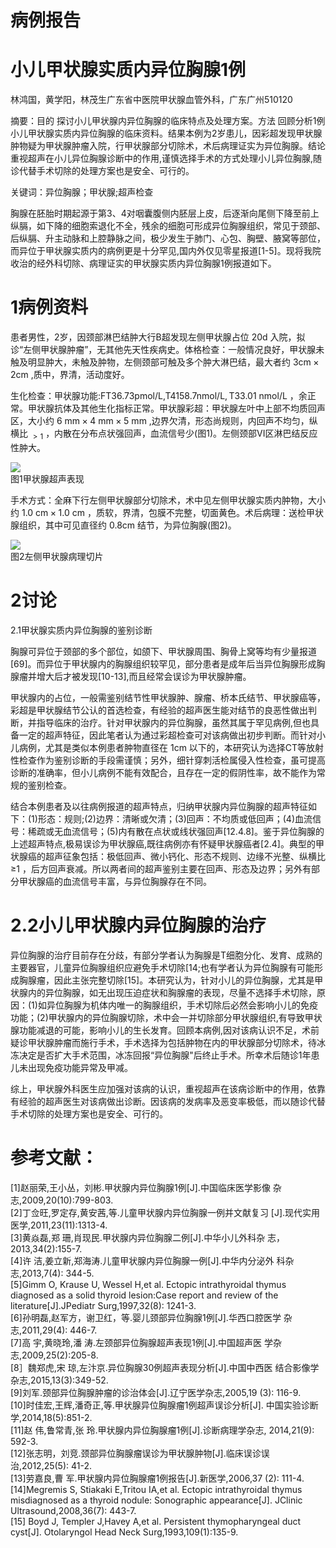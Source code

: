 # 病例报告

# 小儿甲状腺实质内异位胸腺1例

林鸿国，黄学阳，林茂生广东省中医院甲状腺血管外科，广东广州510120

摘要：目的 探讨小儿甲状腺内异位胸腺的临床特点及处理方案。方法 回顾分析1例小儿甲状腺实质内异位胸腺的临床资料。结果本例为2岁患儿，因彩超发现甲状腺肿物疑为甲状腺肿瘤入院，行甲状腺部分切除术，术后病理证实为异位胸腺。结论 重视超声在小儿异位胸腺诊断中的作用,谨慎选择手术的方式处理小儿异位胸腺,随诊代替手术切除的处理方案也是安全、可行的。

关键词：异位胸腺；甲状腺;超声检查

胸腺在胚胎时期起源于第3、4对咽囊腹侧内胚层上皮，后逐渐向尾侧下降至前上纵膈，如下降的细胞索退化不全，残余的细胞可形成异位胸腺组织，常见于颈部、后纵膈、升主动脉和上腔静脉之间，极少发生于肺门、心包、胸壁、腋窝等部位，而异位于甲状腺实质内的病例更是十分罕见,国内外仅见零星报道[1-5]。现将我院收治的经外科切除、病理证实的甲状腺实质内异位胸腺1例报道如下。

# 1病例资料

患者男性，2岁，因颈部淋巴结肿大行B超发现左侧甲状腺占位 $2 0 \mathrm { d }$ 入院，拟诊“左侧甲状腺肿瘤”，无其他先天性疾病史。体格检查：一般情况良好，甲状腺未触及明显肿大，未触及肿物，左侧颈部可触及多个肿大淋巴结，最大者约 $3 \mathrm { c m } { \times } 2 \mathrm { c m }$ ,质中，界清，活动度好。

生化检查：甲状腺功能:FT36.73pmol/L,T4158.7$\mathrm { n m o l / L , T 3 3 . 0 1 \ n m o l / L }$ ，余正常。甲状腺抗体及其他生化指标正常。甲状腺彩超：甲状腺左叶中上部不均质回声区，大小约 $6 \mathrm { \ m m } { \times } 4 \mathrm { \ m m } { \times } 5 \mathrm { \ m m }$ ,边界欠清，形态尚规则，内回声不均匀，纵横比 $_ { > 1 }$ ，内散在分布点状强回声，血流信号少(图1)。左侧颈部VI区淋巴结反应性肿大。

![](images/8fec62305645c402494470406995f2abd43412872a2877435e20173026908759.jpg)  
图1甲状腺超声表现

手术方式：全麻下行左侧甲状腺部分切除术，术中见左侧甲状腺实质内肿物，大小约 $1 . 0 \ \mathrm { c m } { \times } 1 . 0 \ \mathrm { c m }$ ，质软，界清，包膜不完整，切面黄色。术后病理：送检甲状腺组织，其中可见直径约 $0 . 8 \mathrm { c m }$ 结节，为异位胸腺(图2)。

![](images/23d2a62d4fe3b3909e1de247dd78e716fc9196b04dc5222617c189ea9e394d09.jpg)  
图2左侧甲状腺病理切片

# 2讨论

2.1甲状腺实质内异位胸腺的鉴别诊断

胸腺可异位于颈部的多个部位，如颌下、甲状腺周围、胸骨上窝等均有少量报道[69]。而异位于甲状腺内的胸腺组织较罕见，部分患者是成年后当异位胸腺形成胸腺瘤并增大后才被发现[10-13],而且经常会误诊为甲状腺肿瘤。

甲状腺内的占位，一般需鉴别结节性甲状腺肿、腺瘤、桥本氏结节、甲状腺癌等，彩超是甲状腺结节公认的首选检查，有经验的超声医生能对结节的良恶性做出判断，并指导临床的治疗。针对甲状腺内的异位胸腺，虽然其属于罕见病例,但也具备一定的超声特征，因此笔者认为通过彩超检查可对该病做出初步判断。而针对小儿病例，尤其是类似本例患者肿物直径在 $1 \mathrm { c m }$ 以下的，本研究认为选择CT等放射性检查作为鉴别诊断的手段需谨慎；另外，细针穿刺活检属侵入性检查，虽可提高诊断的准确率，但小儿病例不能有效配合，且存在一定的假阴性率，故不能作为常规的鉴别检查。

结合本例患者及以往病例报道的超声特点，归纳甲状腺内异位胸腺的超声特征如下：(1)形态：规则;(2)边界：清晰或欠清；(3)回声：不均质或低回声；(4)血流信号：稀疏或无血流信号；(5)内有散在点状或线状强回声[12.4.8]。鉴于异位胸腺的上述超声特点,极易误诊为甲状腺癌,既往病例亦有怀疑甲状腺癌者[2.4]。典型的甲状腺癌的超声征象包括：极低回声、微小钙化、形态不规则、边缘不光整、纵横比 $\mathord { \geqslant } 1$ ，后方回声衰减。所以两者间的超声鉴别主要在回声、形态及边界；另外有部分甲状腺癌的血流信号丰富，与异位胸腺存在不同。

# 2.2小儿甲状腺内异位胸腺的治疗

异位胸腺的治疗目前存在分歧，有部分学者认为胸腺是T细胞分化、发育、成熟的主要器官，儿童异位胸腺组织应避免手术切除[14;也有学者认为异位胸腺有可能形成胸腺瘤，因此主张完整切除[15]。本研究认为，针对小儿的异位胸腺，尤其是甲状腺内的异位胸腺，如无出现压迫症状和胸腺瘤的表现，尽量不选择手术切除，原因：(1)如异位胸腺为机体内唯一的胸腺组织，手术切除后必然会影响小儿的免疫功能；(2)甲状腺内的异位胸腺切除，术中会一并切除部分甲状腺组织,有导致甲状腺功能减退的可能，影响小儿的生长发育。回顾本病例,因对该病认识不足，术前疑诊甲状腺肿瘤而施行手术，手术选择为包括肿物在内的甲状腺部分切除术，待冰冻决定是否扩大手术范围，冰冻回报“异位胸腺"后终止手术。所幸术后随诊1年患儿未出现免疫功能异常及甲减。

综上，甲状腺外科医生应加强对该病的认识，重视超声在该病诊断中的作用，依靠有经验的超声医生对该病做出诊断。因该病的发病率及恶变率极低，而以随诊代替手术切除的处理方案也是安全、可行的。

# 参考文献：

[1]赵丽荣,王小丛，刘彬.甲状腺内异位胸腺1例[J].中国临床医学影像 杂志,2009,20(10):799-803.   
[2]丁佥旺,罗定存,黄安茜,等.儿童甲状腺内异位胸腺一例并文献复习 [J].现代实用医学,2011,23(11):1313-4.   
[3]黄焱磊,郑 珊,肖现民.甲状腺内异位胸腺二例[J].中华小儿外科杂 志，2013,34(2):155-7.   
[4]许 洁,姜立新,郑海涛.儿童甲状腺内异位胸腺一例[J].中华内分泌外 科杂志,2013,7(4): 344-5.   
[5]Gimm O, Krause U, Wessel H,et al. Ectopic intrathyroidal thymus diagnosed as a solid thyroid lesion:Case report and review of the literature[J].JPediatr Surg,1997,32(8): 1241-3.   
[6]孙明磊,赵军方，谢卫红，等.婴儿颈部异位胸腺1例[J].华西口腔医学 杂志,2011,29(4): 446-7.   
[7]高 宇,黄晓玲,潘 涛.左颈部异位胸腺超声表现1例[J].中国超声医 学杂志,2009,25(2):205-8.   
[8］魏郑虎,宋 琼,左汴京.异位胸腺30例超声表现分析[J].中国中西医 结合影像学杂志,2015,13(3):349-52.   
[9]刘军.颈部异位胸腺肿瘤的诊治体会[J].辽宁医学杂志,2005,19 (3): 116-9.   
[10]时佳宏,王辉,潘奇正,等.甲状腺异位胸腺瘤1例超声误诊分析[J]. 中国实验诊断学,2014,18(5):851-2.   
[11]赵 伟,鲁常青,张 玲.甲状腺内异位胸腺瘤1例[J].诊断病理学杂志, 2014,21(9): 592-3.   
[12]张志明，刘竞.颈部异位胸腺瘤误诊为甲状腺肿物[J].临床误诊误 治,2012,25(5): 41-2.   
[13]劳嘉良,曹 军.甲状腺内异位胸腺瘤1例报告[J].新医学,2006,37 (2): 111-4.   
[14]Megremis S, Stiakaki E,Tritou IA,et al. Ectopic intrathyroidal thymus misdiagnosed as a thyroid nodule: Sonographic appearance[J]. JClinic Ultrasound,2008,36(7): 443-7.   
[15] Boyd J, Templer J,Havey A,et al. Persistent thymopharyngeal duct cyst[J]. Otolaryngol Head Neck Surg,1993,109(1):135-9.